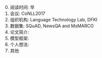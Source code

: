 0. 阅读时间: 早  
1. 会议: CoNLL2017  
2. 组织机构: Language Technology Lab, DFKI  
3. 数据集: SQuAD, NewsQA and MsMARCO  
4. 论文简介:  
5. 模型框架:  
6. 个人想法:  
7. 其他
